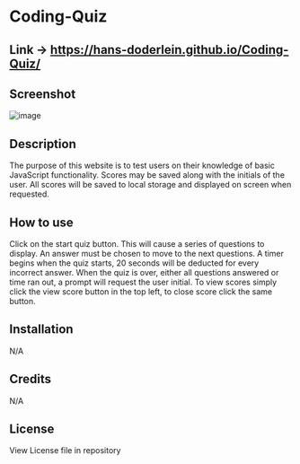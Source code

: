# Coding-Quiz

## Link -> https://hans-doderlein.github.io/Coding-Quiz/ 

## Screenshot
![image](https://github.com/Hans-Doderlein/Coding-Quiz/assets/132940852/661e688c-90c9-40f9-8b91-e10976d60093)


## Description

The purpose of this website is to test users on their knowledge of basic JavaScript functionality.
Scores may be saved along with the initials of the user. All scores will be saved to local storage and displayed on screen when requested.

## How to use

Click on the start quiz button. This will cause a series of questions to display. An answer must be chosen to move to the next questions. A timer begins when the quiz starts, 20 seconds will be deducted for every incorrect answer.
When the quiz is over, either all questions answered or time ran out, a prompt will request the user initial. To view scores simply click the view score button in the top left, to close score click the same button.

## Installation

N/A

## Credits

N/A

## License

View License file in repository
